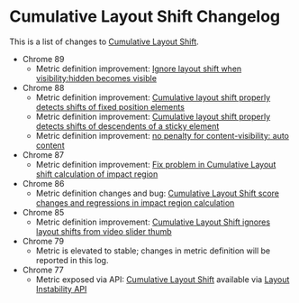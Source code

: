 # Cumulative Layout Shift Changelog

This is a list of changes to [Cumulative Layout Shift](https://web.dev/cls).

* Chrome 89
  * Metric definition improvement: [Ignore layout shift when visibility:hidden becomes visible](2020_12_cls.md)
* Chrome 88
  * Metric definition improvement: [Cumulative layout shift properly detects shifts of fixed position elements](2020_11_cls.md)
  * Metric definition improvement: [Cumulative layout shift properly detects shifts of descendents of a sticky element](2020_11_cls.md)
  * Metric definition improvement: [no penalty for content-visibility: auto content](2020_11_cls.md)
* Chrome 87
  * Metric definition improvement: [Fix problem in Cumulative Layout shift calculation of impact region](2020_10_cls_2.md)
* Chrome 86
  * Metric definition changes and bug: [Cumulative Layout Shift score changes and regressions in impact region calculation](2020_10_cls.md)
* Chrome 85
  * Metric definition improvement: [Cumulative Layout Shift ignores layout shifts from video slider thumb](2020_06_cls.md)
* Chrome 79
  * Metric is elevated to stable; changes in metric definition will be reported in this log.
* Chrome 77
  * Metric exposed via API: [Cumulative Layout Shift](https://web.dev/cls/) available via [Layout Instability API](https://github.com/WICG/layout-instability)
